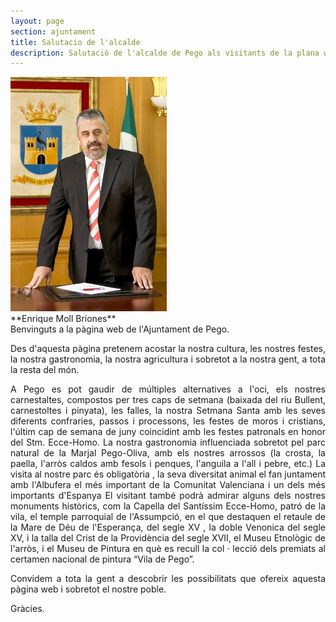 ```yaml
---
layout: page
section: ajuntament
title: Salutacio de l'alcalde
description: Salutació de l'alcalde de Pego als visitants de la plana web.
---
```

<div class="inline-image">
<img src="/images/ajuntament/salutacio-alcalde.jpg" alt="Enrique Moll Briones, Alcalde de Pego" title="Enrique Moll Briones, Alcalde de Pego" />
</div>

<div class="center" markdown="1">
**Enrique Moll Briones**
</div>

<div style="text-align:justify" markdown="1">
Benvinguts a la pàgina web de l'Ajuntament de Pego.

Des d'aquesta pàgina pretenem acostar la nostra cultura, les nostres festes, la nostra gastronomia, la nostra agricultura i sobretot a la nostra gent, a tota la resta del món.

A Pego es pot gaudir de múltiples alternatives a l'oci, els nostres carnestaltes, compostos per tres caps de setmana (baixada del riu Bullent, carnestoltes i pinyata), les falles, la nostra Setmana Santa amb les seves  diferents confraries, passos i processons, les festes de moros i cristians, l'últim cap de semana de juny coincidint amb les festes patronals en honor del Stm. Ecce-Homo. La nostra gastronomia influenciada sobretot pel parc natural de la Marjal Pego-Oliva, amb els nostres arrossos (la crosta, la paella, l'arròs caldos amb fesols i penques, l'anguila a l'all i pebre, etc.) La visita al nostre parc és obligatòria , la seva diversitat animal el  fan juntament amb l'Albufera el més important de la Comunitat Valenciana i un dels més importants d'Espanya
El visitant també podrà admirar alguns dels nostres monuments històrics, com la Capella del Santíssim Ecce-Homo, patró de la vila, el temple parroquial de l'Assumpció, en el que destaquen el retaule de la Mare de Déu de l'Esperança, del segle XV , la doble Venonica del segle XV, i la talla del Crist de la Providència del segle XVII, el Museu Etnològic de l'arròs, i el Museu de Pintura en què es recull la col · lecció dels premiats al certamen nacional de pintura “Vila de Pego”. 

Convidem a tota la gent a descobrir  les possibilitats que ofereix aquesta pàgina web i sobretot el nostre poble. 

Gràcies.
</div>